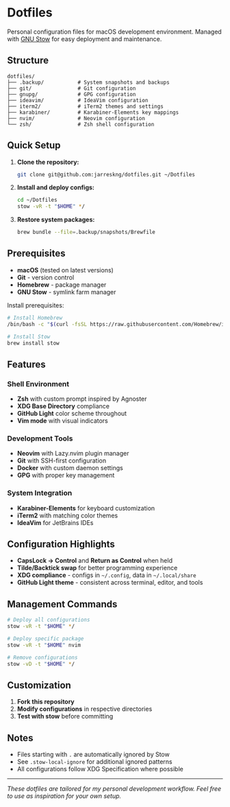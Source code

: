 # Dotfiles

Personal configuration files for macOS development environment. Managed with [GNU Stow](https://www.gnu.org/software/stow/) for easy deployment and maintenance.

## Structure

```
dotfiles/
├── .backup/           # System snapshots and backups
├── git/               # Git configuration  
├── gnupg/             # GPG configuration
├── ideavim/           # IdeaVim configuration
├── iterm2/            # iTerm2 themes and settings
├── karabiner/         # Karabiner-Elements key mappings
├── nvim/              # Neovim configuration
└── zsh/               # Zsh shell configuration
```

## Quick Setup

1. **Clone the repository:**
   ```bash
   git clone git@github.com:jarreskng/dotfiles.git ~/Dotfiles
   ```

2. **Install and deploy configs:**
   ```bash
   cd ~/Dotfiles
   stow -vR -t "$HOME" */
   ```

3. **Restore system packages:**
   ```bash
   brew bundle --file=.backup/snapshots/Brewfile
   ```

## Prerequisites

- **macOS** (tested on latest versions)
- **Git** - version control
- **Homebrew** - package manager
- **GNU Stow** - symlink farm manager

Install prerequisites:
```bash
# Install Homebrew
/bin/bash -c "$(curl -fsSL https://raw.githubusercontent.com/Homebrew/install/HEAD/install.sh)"

# Install Stow
brew install stow
```

## Features

### Shell Environment

- **Zsh** with custom prompt inspired by Agnoster
- **XDG Base Directory** compliance
- **GitHub Light** color scheme throughout
- **Vim mode** with visual indicators

### Development Tools

- **Neovim** with Lazy.nvim plugin manager
- **Git** with SSH-first configuration
- **Docker** with custom daemon settings
- **GPG** with proper key management

### System Integration

- **Karabiner-Elements** for keyboard customization
- **iTerm2** with matching color themes
- **IdeaVim** for JetBrains IDEs

## Configuration Highlights

- **CapsLock → Control** and **Return as Control** when held
- **Tilde/Backtick swap** for better programming experience  
- **XDG compliance** - configs in `~/.config`, data in `~/.local/share`
- **GitHub Light theme** - consistent across terminal, editor, and tools

## Management Commands

```bash
# Deploy all configurations
stow -vR -t "$HOME" */

# Deploy specific package
stow -vR -t "$HOME" nvim

# Remove configurations  
stow -vD -t "$HOME" */

```

## Customization

1. **Fork this repository**
2. **Modify configurations** in respective directories
3. **Test with stow** before committing

## Notes

- Files starting with `.` are automatically ignored by Stow
- See `.stow-local-ignore` for additional ignored patterns
- All configurations follow XDG Specification where possible

---

*These dotfiles are tailored for my personal development workflow. Feel free to use as inspiration for your own setup.*
